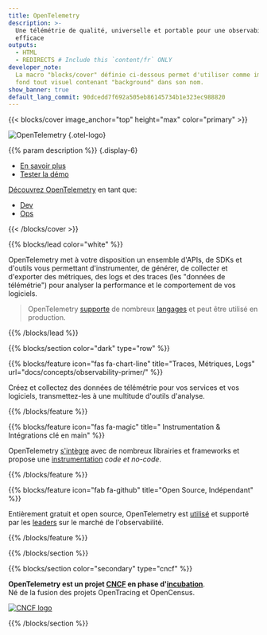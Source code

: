 ```yaml
---
title: OpenTelemetry
description: >-
  Une télémétrie de qualité, universelle et portable pour une observabilité
  efficace
outputs:
  - HTML
  - REDIRECTS # Include this `content/fr` ONLY
developer_note:
  La macro "blocks/cover" définie ci-dessous permet d'utiliser comme image de
  fond tout visuel contenant "background" dans son nom.
show_banner: true
default_lang_commit: 90dcedd7f692a505eb86145734b1e323ec988820
---
```


<div class="d-none"><a rel="me" href="https://fosstodon.org/@opentelemetry"></a></div>

{{< blocks/cover image_anchor="top" height="max" color="primary" >}}

<!-- prettier-ignore -->
![OpenTelemetry](/img/logos/opentelemetry-horizontal-color.svg)
{.otel-logo}

<!-- prettier-ignore -->
{{% param description %}}
{.display-6}

<div class="l-primary-buttons mt-5">

- [En savoir plus](docs/what-is-opentelemetry/)
- [Tester la démo](docs/demo/)

</div>

<div class="h3 mt-4">
<a class="text-secondary" href="docs/getting-started/">Découvrez OpenTelemetry</a> en tant que:
</div>
<div class="l-get-started-buttons">

- [Dev](docs/getting-started/dev/)
- [Ops](docs/getting-started/ops/)

</div>
{{< /blocks/cover >}}

{{% blocks/lead color="white" %}}

OpenTelemetry met à votre disposition un ensemble d'APIs, de SDKs et d'outils
vous permettant d'instrumenter, de générer, de collecter et d'exporter des
métriques, des logs et des traces (les "données de télémétrie") pour analyser la
performance et le comportement de vos logiciels.

> OpenTelemetry [supporte](/status/) de nombreux [langages](docs/languages/) et
> peut être utilisé en production.

{{% /blocks/lead %}}

{{% blocks/section color="dark" type="row" %}}

{{% blocks/feature icon="fas fa-chart-line" title="Traces, Métriques, Logs" url="docs/concepts/observability-primer/" %}}

Créez et collectez des données de télémétrie pour vos services et vos logiciels,
transmettez-les à une multitude d'outils d'analyse.

{{% /blocks/feature %}}

{{% blocks/feature icon="fas fa-magic" title=" Instrumentation & Intégrations clé en main" %}}

OpenTelemetry [s'intègre] avec de nombreux librairies et frameworks et propose
une [instrumentation] _code et no-code_.

[instrumentation]: /docs/concepts/instrumentation/
[s'intègre]: /ecosystem/integrations/

{{% /blocks/feature %}}

{{% blocks/feature icon="fab fa-github" title="Open Source, Indépendant" %}}

Entièrement gratuit et open source, OpenTelemetry est [utilisé] et supporté par
les [leaders] sur le marché de l'observabilité.

[utilisé]: /ecosystem/adopters/
[leaders]: /ecosystem/vendors/

{{% /blocks/feature %}}

{{% /blocks/section %}}

{{% blocks/section color="secondary" type="cncf" %}}

**OpenTelemetry est un projet [CNCF][] en phase d'[incubation]**.<br> Né de la
fusion des projets OpenTracing et OpenCensus.

[![CNCF logo][]][cncf]

[cncf]: https://cncf.io
[cncf logo]: /img/logos/cncf-white.svg
[incubation]: https://www.cncf.io/projects/

{{% /blocks/section %}}
